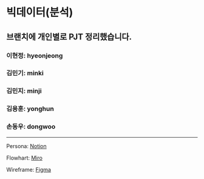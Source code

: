 # 빅데이터(분석)
## 브랜치에 개인별로 PJT 정리했습니다.
### 이현정: hyeonjeong
### 김민기: minki
### 김민지: minji
### 김용훈: yonghun
### 손동우: dongwoo

---

Persona: [Notion](https://longing-tibia-c48.notion.site/18e723784cc648f8bc3894a9e5d3ffe3)

Flowhart: [Miro](https://miro.com/app/board/o9J_ly4qOZ4=/)

Wireframe: [Figma](https://www.figma.com/file/7QfbLKcxcf6x6PcHOX3dDi/BigData?node-id=139%3A594)



